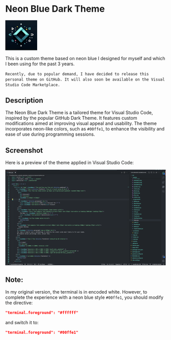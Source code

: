 # Neon Blue Dark Theme

<img src="./assets/logo.png" width="100px" alt="logo">

This is a custom theme based on neon blue I designed for myself and which I been using for the past 3 years.

`Recently, due to popular demand, I have decided to release this personal theme on GitHub. It will also soon be available on the Visual Studio Code Marketplace.`

## Description

The Neon Blue Dark Theme is a tailored theme for Visual Studio Code, inspired by the popular GitHub Dark Theme. It features custom modifications aimed at improving visual appeal and usability. The theme incorporates neon-like colors, such as `#00ffe1`, to enhance the visibility and ease of use during programming sessions.

## Screenshot

Here is a preview of the theme applied in Visual Studio Code:

![Screenshot of the Theme](./images/sample_image.png)

## Note:

In my original version, the terminal is in encoded white. However, to complete the experience with a neon blue style `#00ffe1`, you should modify the directive:


```json
"terminal.foreground": "#ffffff"
```
and switch it to:

```json
"terminal.foreground": "#00ffe1"
```


